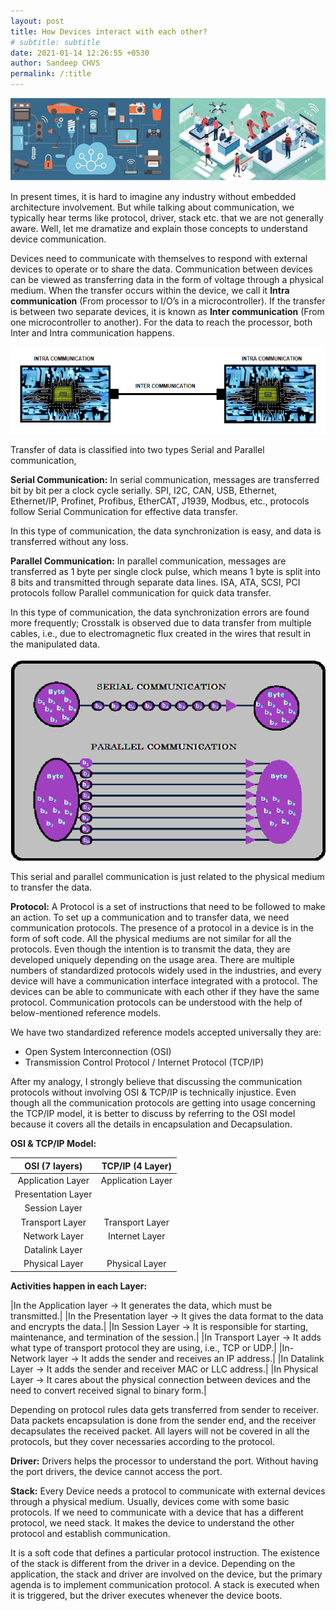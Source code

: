 ```yaml
---
layout: post
title: How Devices interact with each other?
# subtitle: subtitle
date: 2021-01-14 12:26:55 +0530
author: Sandeep CHVS
permalink: /:title
---
```


![Overview of Communications](images/1.png)

In present times, it is hard to imagine any industry without embedded architecture involvement. But while talking about communication, we typically hear terms like protocol, driver, stack etc. that we are not generally aware. Well, let me dramatize and explain those concepts to understand device communication.

Devices need to communicate with themselves to respond with external devices to operate or to share the data. Communication between devices can be viewed as transferring data in the form of voltage through a physical medium. When the transfer occurs within the device, we call it __Intra communication__ (From processor to I/O’s in a microcontroller). If the transfer is between two separate devices, it is known as __Inter communication__ (From one microcontroller to another). For the data to reach the processor, both Inter and Intra communication happens.

![Difference between intra and inter communication](images/2.png)

Transfer of data is classified into two types Serial and Parallel communication,

__Serial Communication:__ In serial communication, messages are transferred bit by bit per a clock cycle serially. SPI, I2C, CAN, USB, Ethernet, Ethernet/IP, Profinet, Profibus, EtherCAT, J1939, Modbus, etc., protocols follow Serial Communication for effective data transfer.

In this type of communication, the data synchronization is easy, and data is transferred without any loss.

__Parallel Communication:__ In parallel communication, messages are transferred as 1 byte per single clock pulse, which means 1 byte is split into 8 bits and transmitted through separate data lines. ISA, ATA, SCSI, PCI protocols follow Parallel communication for quick data transfer.

In this type of communication, the data synchronization errors are found more frequently; Crosstalk is observed due to data transfer from multiple cables, i.e., due to electromagnetic flux created in the wires that result in the manipulated data.

![serial & parallel communications](images/3.png)

This serial and parallel communication is just related to the physical medium to transfer the data.

__Protocol:__ A Protocol is a set of instructions that need to be followed to make an action. To set up a communication and to transfer data, we need communication protocols.
The presence of a protocol in a device is in the form of soft code. All the physical mediums are not similar for all the protocols. Even though the intention is to transmit the data, they are developed uniquely depending on the usage area.
There are multiple numbers of standardized protocols widely used in the industries, and every device will have a communication interface integrated with a protocol. The devices can be able to communicate with each other if they have the same protocol. Communication protocols can be understood with the help of below-mentioned reference models.

We have two standardized reference models accepted universally they are:

-  Open System Interconnection (OSI)
-  Transmission Control Protocol / Internet Protocol (TCP/IP)

After my analogy, I strongly believe that discussing the communication protocols without involving OSI & TCP/IP is technically injustice. Even though all the communication protocols are getting into usage concerning the TCP/IP model, it is better to discuss by referring to the OSI model because it covers all the details in encapsulation and Decapsulation.

__OSI & TCP/IP Model:__

|   OSI (7 layers)   | TCP/IP (4 Layer)  |
| :----------------: | :---------------: |
| Application Layer  | Application Layer |
| Presentation Layer |
|   Session Layer    |
|  Transport Layer   |  Transport Layer  |
|   Network Layer    |  Internet Layer   |
|   Datalink Layer   |
|   Physical Layer   |  Physical Layer   |

__Activities happen in each Layer:__

|In the Application layer -> It generates the data, which must be transmitted.|
|In the Presentation layer -> It gives the data format to the data and encrypts the data.|
|In Session Layer -> It is responsible for starting, maintenance, and termination of the session.|
|In Transport Layer -> It adds what type of transport protocol they are using, i.e., TCP or UDP.|
|In-Network layer -> It adds the sender and receives an IP address.|
|In Datalink Layer -> It adds the sender and receiver MAC or LLC address.|
|In Physical Layer -> It cares about the physical connection between devices and the need to convert received signal to binary form.|

Depending on protocol rules data gets transferred from sender to receiver. Data packets encapsulation is done from the sender end, and the receiver decapsulates the received packet. All layers will not be covered in all the protocols, but they cover necessaries according to the protocol.

__Driver:__ Drivers helps the processor to understand the port. Without having the port drivers, the device cannot access the port.  

__Stack:__ Every Device needs a protocol to communicate with external devices through a physical medium. Usually, devices come with some basic protocols. If we need to communicate with a device that has a different protocol, we need stack. It makes the device to understand the other protocol and establish communication.  

It is a soft code that defines a particular protocol instruction. The existence of the stack is different from the driver in a device. Depending on the application, the stack and driver are involved on the device, but the primary agenda is to implement communication protocol. A stack is executed when it is triggered, but the driver executes whenever the device boots. 
